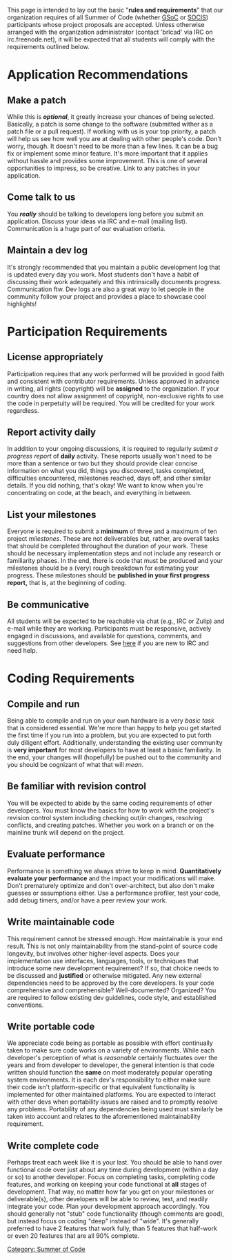 This page is intended to lay out the basic "**rules and requirements**"
that our organization requires of all Summer of Code (whether
[GSoC](../Google_Summer_of_Code.md) or
[SOCIS](../ESA_Summer_of_Code_in_Space.md)) participants whose
project proposals are accepted. Unless otherwise arranged with the
organization administrator (contact 'brlcad' via IRC on
irc.freenode.net), it will be expected that all students will comply
with the requirements outlined below.

# Application Recommendations

## Make a patch

While this is ***optional***, it greatly increase your chances of being
selected. Basically, a patch is some change to the software (submitted
wither as a patch file or a pull request). If working with us is your
top priority, a patch will help us see how well you are at dealing with
other people's code. Don't worry, though. It doesn't need to be more
than a few lines. It can be a bug fix or implement some minor feature.
It's more important that it applies without hassle and provides some
improvement. This is one of several opportunities to impress, so be
creative. Link to any patches in your application.

## Come talk to us

You ***really*** should be talking to developers long before you submit
an application. Discuss your ideas via IRC and e-mail (mailing list).
Communication is a huge part of our evaluation criteria.

## Maintain a dev log

It's strongly recommended that you maintain a public development log
that is updated every day you work. Most students don't have a habit of
discussing their work adequately and this intrinsically documents
progress. Communication ftw. Dev logs are also a great way to let people
in the community follow your project and provides a place to showcase
cool highlights!

# Participation Requirements

## License appropriately

Participation requires that any work performed will be provided in good
faith and consistent with contributor requirements. Unless approved in
advance in writing, all rights (copyright) will be **assigned** to the
organization. If your country does not allow assignment of copyright,
non-exclusive rights to use the code in perpetuity will be required. You
will be credited for your work regardless.

## Report activity daily

In addition to your ongoing discussions, it is required to regularly
*submit a progress report* of **daily** activity. These reports usually
won't need to be more than a sentence or two but they should provide
clear concise information on what you did, things you discovered, tasks
completed, difficulties encountered, milestones reached, days off, and
other similar details. If you did nothing, that's okay! We want to know
when you're concentrating on code, at the beach, and everything in
between.

## List your milestones

Everyone is required to submit a **minimum** of three and a maximum of
ten project *milestones*. These are not deliverables but, rather, are
overall tasks that should be completed throughout the duration of your
work. These should be necessary implementation steps and not include any
research or familiarity phases. In the end, there is code that must be
produced and your milestones should be a (very) rough breakdown for
estimating your progress. These milestones should be **published in your
first progress report,** that is, at the beginning of coding.

## Be communicative

All students will be expected to be reachable via chat (e.g., IRC or
Zulip) and e-mail while they are working. Participants must be
responsive, actively engaged in discussions, and available for
questions, comments, and suggestions from other developers. See
[here](http://irchelp.org) if you are new to IRC and need help.

# Coding Requirements

## Compile and run

Being able to compile and run on your own hardware is a very *basic
task* that is considered essential. We're more than happy to help you
get started the first time if you run into a problem, but you are
expected to put forth duly diligent effort. Additionally, understanding
the existing user community is **very important** for most developers to
have at least a basic familiarity. In the end, your changes will
(hopefully) be pushed out to the community and you should be cognizant
of what that will *mean*.

## Be familiar with revision control

You will be expected to abide by the same coding requirements of other
developers. You must know the basics for how to work with the project's
revision control system including checking out/in changes, resolving
conflicts, and creating patches. Whether you work on a branch or on the
mainline trunk will depend on the project.

## Evaluate performance

Performance is something we always strive to keep in mind.
**Quantitatively evaluate your performance** and the impact your
modifications will make. Don't prematurely optimize and don't
over-architect, but also don't make guesses or assumptions either. Use a
performance profiler, test your code, add debug timers, and/or have a
peer review your work.

## Write maintainable code

This requirement cannot be stressed enough. How maintainable is your end
result. This is not only maintainability from the stand-point of source
code longevity, but involves other higher-level aspects. Does your
implementation use interfaces, languages, tools, or techniques that
introduce some new development requirement? If so, that choice needs to
be discussed and **justified** or otherwise mitigated. Any new external
dependencies need to be approved by the core developers. Is your code
comprehensive and comprehensible? Well-documented? Organized? You are
required to follow existing dev guidelines, code style, and established
conventions.

## Write portable code

We appreciate code being as portable as possible with effort continually
taken to make sure code works on a variety of environments. While each
developer's perception of what is *reasonable* certainly fluctuates over
the years and from developer to developer, the general intention is that
code written should function the **same** on most moderately popular
operating system environments. It is each dev's responsibility to either
make sure their code isn't platform-specific or that equivalent
functionality is implemented for other maintained platforms. You are
expected to interact with other devs when portability issues are raised
and to promptly resolve any problems. Portability of any dependencies
being used must similarly be taken into account and relates to the
aforementioned maintainability requirement.

## Write complete code

Perhaps treat each week like it is your last. You should be able to hand
over functional code over just about any time during development (within
a day or so) to another developer. Focus on completing tasks, completing
code features, and working on keeping your code functional at **all**
stages of development. That way, no matter how far you get on your
milestones or deliverable(s), other developers will be able to review,
test, and readily integrate your code. Plan your development approach
accordingly. You should generally not "stub" code functionality (though
comments are good), but instead focus on coding "deep" instead of
"wide". It's generally preferred to have 2 features that work fully,
than 5 features that half-work or even 20 features that are all 90%
complete.

[Category: Summer of Code](Category:_Summer_of_Code.md)
